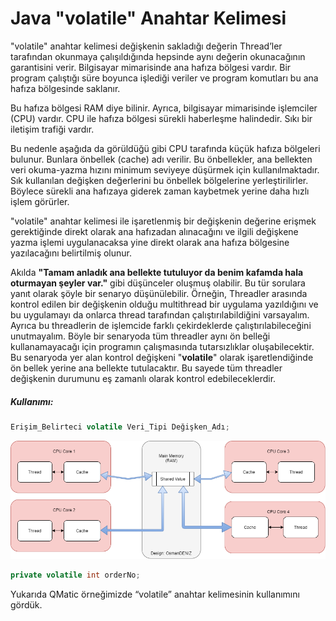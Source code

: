 # Java "volatile" Anahtar Kelimesi

"volatile" anahtar kelimesi değişkenin sakladığı değerin Thread’ler tarafından okunmaya çalışıldığında hepsinde aynı değerin okunacağının garantisini verir. Bilgisayar mimarisinde ana hafıza bölgesi vardır. Bir program çalıştığı süre boyunca işlediği veriler ve program komutları bu ana hafıza bölgesinde saklanır. 

Bu hafıza bölgesi RAM diye bilinir. Ayrıca, bilgisayar mimarisinde işlemciler (CPU) vardır. CPU ile hafıza bölgesi sürekli haberleşme halindedir. Sıkı bir iletişim trafiği vardır.

Bu nedenle aşağıda da görüldüğü gibi CPU tarafında küçük hafıza bölgeleri bulunur. Bunlara önbellek (cache) adı verilir. Bu önbellekler, ana bellekten veri okuma-yazma hızını minimum seviyeye düşürmek için kullanılmaktadır. Sık kullanılan değişken değerlerini bu önbellek bölgelerine yerleştirilirler. Böylece sürekli ana hafızaya giderek zaman kaybetmek yerine daha hızlı işlem görürler. 

"volatile" anahtar kelimesi ile işaretlenmiş bir değişkenin değerine erişmek gerektiğinde direkt olarak ana hafızadan alınacağını ve ilgili değişkene yazma işlemi uygulanacaksa yine direkt olarak ana hafıza bölgesine yazılacağını belirtilmiş olunur. 

Akılda **"Tamam anladık ana bellekte tutuluyor da benim kafamda hala oturmayan şeyler var."** gibi düşünceler oluşmuş olabilir. Bu tür sorulara yanıt olarak şöyle bir senaryo düşünülebilir. Örneğin, Threadler arasında kontrol edilen bir değişkenin olduğu  multithread bir uygulama yazıldığını ve bu uygulamayı da onlarca thread tarafından çalıştırılabildiğini varsayalım. Ayrıca bu threadlerin de işlemcide farklı çekirdeklerde çalıştırılabileceğini unutmayalım. Böyle bir senaryoda tüm threadler aynı ön belleği kullanamayacağı için programın çalışmasında tutarsızlıklar oluşabilecektir. Bu senaryoda yer alan kontrol değişkeni "**volatile**" olarak işaretlendiğinde ön bellek yerine ana bellekte tutulacaktır. Bu sayede tüm threadler değişkenin durumunu eş zamanlı olarak kontrol edebileceklerdir.

##### Kullanımı: 

```java
Erişim_Belirteci volatile Veri_Tipi Değişken_Adı;
```

![volatile-mantigi](figures/volatile_osman_deniz.png)

```java
private volatile int orderNo;
```

Yukarıda QMatic örneğimizde “volatile” anahtar kelimesinin kullanımını gördük.
